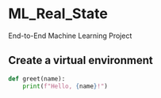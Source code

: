 # ML_Real_State
End-to-End Machine Learning Project

## Create a virtual environment
```python
def greet(name):
    print(f"Hello, {name}!")



